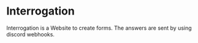 # Interrogation

Interrogation is a Website to create forms. The answers are sent by using discord webhooks.
